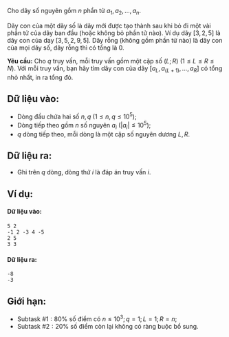 Cho dãy số nguyên gồm $n$ phần tử $a_1,a_2,…,a_n$.

Dãy con của một dãy số là dãy mới được tạo thành sau khi bỏ đi một vài phần tử của dãy ban đầu (hoặc không bỏ phần tử nào). Ví dụ dãy $[3,2,5]$ là dãy con của day $[3,5,2,9,5]$. Dãy rỗng (không gồm phần tử nào) là dãy con của mọi dãy số, dãy rỗng thì có tổng là $0$.

**Yêu cầu:** Cho $q$ truy vấn, mỗi truy vấn gồm một cặp số $(L;R)\ (1≤L≤R≤N)$. Với mỗi truy vấn, bạn hãy tìm dãy con của dãy $[a_L,a_(L+1),…,a_R]$ có tổng nhỏ nhất, in ra tổng đó.

## Dữ liệu vào:
- Dòng đầu chứa hai số $n,q\ (1≤n,q≤10^5)$;
- Dòng tiếp theo gồm $n$ số nguyên $a_i\ (|a_i|≤10^5)$;
- $q$ dòng tiếp theo, mỗi dòng là một cặp số nguyên dương $L,R$.

## Dữ liệu ra:
- Ghi trên $q$ dòng, dòng thứ $i$ là đáp án truy vấn $i$.

## Ví dụ:
#### Dữ liệu vào:
```
5 2
-1 2 -3 4 -5
2 5
3 3
```

#### Dữ liệu ra:
```
-8
-3
```

## Giới hạn:
- Subtask $\#1: 80\%$ số điểm có $n≤10^3;q=1;L=1;R=n$;
- Subtask $\#2: 20\%$ số điểm còn lại không có ràng buộc bổ sung.